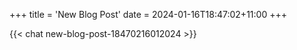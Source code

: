 +++
title = 'New Blog Post'
date = 2024-01-16T18:47:02+11:00
+++

{{< chat new-blog-post-18470216012024 >}}
